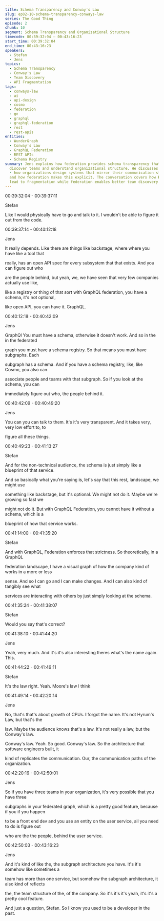```yaml
---
title: Schema Transparency and Conway's Law
slug: ep02-10-schema-transparency-conways-law
series: The Good Thing
episode: 2
chunk: 10
segment: Schema Transparency and Organizational Structure
timecode: 00:39:32:04 – 00:43:16:23
start_time: 00:39:32:04
end_time: 00:43:16:23
speakers:
  - Stefan
  - Jens
topics:
  - Schema Transparency
  - Conway's Law
  - Team Discovery
  - API Fragmentation
tags:
  - conways-law
  - ai
  - api-design
  - cosmo
  - federation
  - go
  - graphql
  - graphql-federation
  - rest
  - rest-apis
entities:
  - WunderGraph
  - Conway's Law
  - GraphQL Federation
  - REST APIs
  - Schema Registry
summary: Jens explains how federation provides schema transparency that helps developers
  discover teams and understand organizational structure. He discusses Conway's Law
  - how organizations design systems that mirror their communication structures -
  and how federation makes this explicit. The conversation covers how REST APIs often
  lead to fragmentation while federation enables better team discovery and collaboration.
---
```


00:39:32:04 - 00:39:37:11

Stefan

Like I would physically have to go and talk to it. I wouldn't be able to figure it out from the code.

00:39:37:14 - 00:40:12:18

Jens

It really depends. Like there are things like backstage, where where you have like a tool that

really, has an open API spec for every subsystem that that exists. And you can figure out who

are the people behind, but yeah, we, we have seen that very few companies actually use like,

like a registry or thing of that sort with GraphQL federation, you have a schema, it's not optional,

like open API, you can have it. GraphQL.

00:40:12:18 - 00:40:42:09

Jens

GraphQl You must have a schema, otherwise it doesn't work. And so in the in the federated

graph you must have a schema registry. So that means you must have subgraphs. Each

subgraph has a schema. And if you have a schema registry, like, like Cosmo, you also can

associate people and teams with that subgraph. So if you look at the schema, you can

immediately figure out who, the people behind it.

00:40:42:09 - 00:40:49:20

Jens

You can you can talk to them. It's it's very transparent. And it takes very, very low effort to, to

figure all these things.

00:40:49:23 - 00:41:13:27

Stefan

And for the non-technical audience, the schema is just simply like a blueprint of that service.

And so basically what you're saying is, let's say that this rest, landscape, we might use

something like backstage, but it's optional. We might not do it. Maybe we're growing so fast we

might not do it. But with GraphQL Federation, you cannot have it without a schema, which is a

blueprint of how that service works.

00:41:14:00 - 00:41:35:20

Stefan

And with GraphQL, Federation enforces that strictness. So theoretically, in a GraphQL

federation landscape, I have a visual graph of how the company kind of works in a more or less

sense. And so I can go and I can make changes. And I can also kind of tangibly see what

services are interacting with others by just simply looking at the schema.

00:41:35:24 - 00:41:38:07

Stefan

Would you say that's correct?

00:41:38:10 - 00:41:44:20

Jens

Yeah, very much. And it's it's also interesting theres what's the name again. This.

00:41:44:22 - 00:41:49:11

Stefan

It's the law right. Yeah. Moore's law I think

00:41:49:14 - 00:42:20:14

Jens

No, that's that's about growth of CPUs. I forgot the name. It's not Hyrum's Law, but that's the

law. Maybe the audience knows that's a law. It's not really a law, but the Conway's law.

Conway's law. Yeah. So good. Conway's law. So the architecture that software engineers built, it

kind of replicates the communication. Our, the communication paths of the organization.

00:42:20:16 - 00:42:50:01

Jens

So if you have three teams in your organization, it's very possible that you have three

subgraphs in your federated graph, which is a pretty good feature, because if you if you happen

to be a front end dev and you use an entity on the user service, all you need to do is figure out

who are the the people, behind the user service.

00:42:50:03 - 00:43:16:23

Jens

And it's kind of like the, the subgraph architecture you have. It's it's somehow like sometimes a

team has more than one service, but somehow the subgraph architecture, it also kind of reflects

the, the team structure of the, of the company. So it's it's it's yeah, it's it's a pretty cool feature.

And just a question, Stefan. So I know you used to be a developer in the past. 